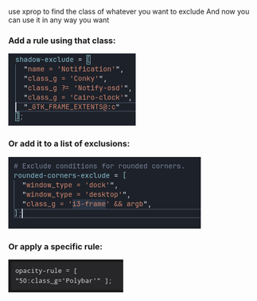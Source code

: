 use
xprop to find the class of whatever you want to exclude
And now you can use it in any way you want

### Add a rule using that class:

![Alt text](image.png)

### Or add it to a list of exclusions:
![Alt text](image-2.png)

### Or apply a specific rule:
![Alt text](image-1.png)
